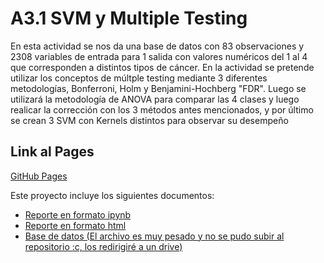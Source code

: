 # A3.1 SVM y Multiple Testing


En esta actividad se nos da una base de datos con 83 observaciones y 2308 variables de entrada para 1 salida con valores numéricos del 1 al 4 que
corresponden a distintos tipos de cáncer. En la actividad se pretende utilizar los conceptos de múltple testing mediante 3 diferentes metodologías, Bonferroni, Holm y Benjamini-Hochberg "FDR". Luego se utilizará la metodología de ANOVA para comparar las 4 clases y luego realicar la corrección con los 3 métodos antes mencionados, y por último se crean 3 SVM con Kernels distintos para observar su desempeño

  
## Link al Pages 

[GitHub Pages](https://livingcheerios.github.io/Inteligencia-Artificial/A3.1/)  

Este proyecto incluye los siguientes documentos:
- [Reporte en formato ipynb](https://github.com/LivingCheerios/Inteligencia-Artificial/blob/main/A3.1/A31%20SVM%20y%20multiple%20testing%20%20.ipynb)
- [Reporte en formato html]([https://github.com/LivingCheerios/Inteligencia-Artificial/blob/main/A2.1/A21%20Regresi%C3%B3n%20log%C3%ADstica%20y%20validaci%C3%B3n%20cruzada.html](https://github.com/LivingCheerios/Inteligencia-Artificial/blob/main/A3.1/A31%20SVM%20y%20multiple%20testing%20%20.html))
- [Base de datos (El archivo es muy pesado y no se pudo subir al repositorio :c, los redirigiré a un drive)](https://drive.google.com/file/d/1ZfPd0KtLXAkBzxNUYsKem079hU_hcGlB/view?usp=sharing)
